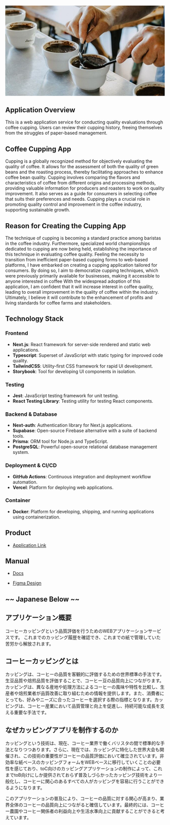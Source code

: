 ![Coffee Cupping App](public/cupping.jpg)

## Application Overview
This is a web application service for conducting quality evaluations through coffee cupping. Users can review their cupping history, freeing themselves from the struggles of paper-based management.

## Coffee Cupping App

Cupping is a globally recognized method for objectively evaluating the quality of coffee. It allows for the assessment of both the quality of green beans and the roasting process, thereby facilitating approaches to enhance coffee bean quality. Cupping involves comparing the flavors and characteristics of coffee from different origins and processing methods, providing valuable information for producers and roasters to work on quality improvement. It also serves as a guide for consumers in selecting coffee that suits their preferences and needs. Cupping plays a crucial role in promoting quality control and improvement in the coffee industry, supporting sustainable growth.

## Reason for Creating the Cupping App

The technique of cupping is becoming a standard practice among baristas in the coffee industry. Furthermore, specialized world championships dedicated to cupping are now being held, establishing the importance of this technique in evaluating coffee quality. Feeling the necessity to transition from inefficient paper-based cupping forms to web-based platforms, I have embarked on creating a cupping application tailored for consumers. By doing so, I aim to democratize cupping techniques, which were previously primarily available for businesses, making it accessible to anyone interested in coffee
With the widespread adoption of this application, I am confident that it will increase interest in coffee quality, leading to overall improvement in the quality of coffee within the industry. Ultimately, I believe it will contribute to the enhancement of profits and living standards for coffee farms and stakeholders.

## Technology Stack
### Frontend
- **Next.js**: React framework for server-side rendered and static web applications.
- **Typescript**: Superset of JavaScript with static typing for improved code quality.
- **TailwindCSS**: Utility-first CSS framework for rapid UI development.
- **Storybook**: Tool for developing UI components in isolation.

### Testing
- **Jest**: JavaScript testing framework for unit testing.
- **React Testing Library**: Testing utility for testing React components.

### Backend & Database
- **Next-auth**: Authentication library for Next.js applications.
- **Supabase**: Open-source Firebase alternative with a suite of backend tools.
- **Prisma**: ORM tool for Node.js and TypeScript.
- **PostgreSQL**: Powerful open-source relational database management system.

### Deployment & CI/CD
- **GitHub Actions**: Continuous integration and deployment workflow automation.
- **Vercel**: Platform for deploying web applications.

### Container
- **Docker**: Platform for developing, shipping, and running applications using containerization.

## Product
- [Application Link](https://coppi.vercel.app/)
## Manual
- [Docs](https://ko-hi-san.notion.site/Cupping-App-Documentation-100b8e1cb91547089d0b37b9a02badab?pvs=4)

- [Figma Design](https://www.figma.com/file/6kzvtit0ez6ZIMHCMrBZ7e/Design?type=design&node-id=0%3A1&mode=design&t=p42RhGSb196wqjx8-1)


## ~~ Japanese Below ~~
## アプリケーション概要
コーヒーカッピングという品質評価を行うためのWEBアプリケーションサービスです。
これまでのカッピング履歴を確認でき、これまでの紙で管理していた苦労から解放されます。

## コーヒーカッピングとは
カッピングは、コーヒーの品質を客観的に評価するための世界標準の手法です。生豆品質や焙煎品質を評価することで、コーヒー豆の品質向上につながります。カッピングは、異なる産地や処理方法によるコーヒーの風味や特性を比較し、生産者や焙煎業者が品質改善に取り組むための情報を提供します。また、消費者にとっても、好みやニーズに合ったコーヒーを選択する際の指標となります。カッピングは、コーヒー産業において品質管理と向上を促進し、持続可能な成長を支える重要な手法です。

## なぜカッピングアプリを制作するのか
カッピングという技術は、現在、コーヒー業界で働くバリスタの間で標準的な手法となりつつあります。さらに、現在では、カッピングに特化した世界大会も開催され、この技術の重要性がコーヒーの品質評価において確立されています。非効率な紙ベースのカッピングフォームをWEBベースに移行していくことの必要性を感じており、toC向けのカッピングアプリケーションの制作によって、これまでtoB向けにしか提供されておらず普及しづらかったカッピング技術をより一般化し、コーヒーに関心のあるすべての人がカッピングを容易に行うことができるようになります。

このアプリケーションの普及により、コーヒーの品質に対する関心が高まり、業界全体のコーヒーの品質向上につながると確信しています。最終的には、コーヒー農園やコーヒー関係者の利益向上や生活水準向上に貢献することができると考えています。
